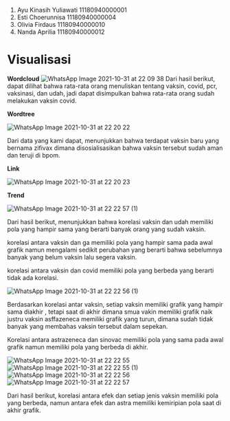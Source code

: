 1. Ayu Kinasih Yuliawati	11180940000001
2. Esti Choerunnisa	11180940000004
3. Olivia Firdaus	11180940000010
4. Nanda Aprilia	11180940000012


# **Visualisasi**
**Wordcloud**
![WhatsApp Image 2021-10-31 at 22 09 38](https://user-images.githubusercontent.com/81666254/139610129-34b4c17f-94cb-42e8-b94d-1b11d28048f9.jpeg)
Dari hasil berikut, dapat dilihat bahwa rata-rata orang menuliskan tentang vaksin, covid, pcr, vaksinasi, dan udah, jadi dapat disimpulkan bahwa rata-rata orang sudah melakukan vaksin covid.

**Wordtree**

![WhatsApp Image 2021-10-31 at 22 20 22](https://user-images.githubusercontent.com/81666254/139615887-2da35089-e3aa-4e96-9b08-fd365096e8d1.jpeg)

Dari data yang kami dapat, menunjukkan bahwa terdapat vaksin baru yang bernama zifivax dimana disosialisasikan bahwa vaksin tersebut sudah aman dan teruji di bpom.

**Link**

![WhatsApp Image 2021-10-31 at 22 20 23](https://user-images.githubusercontent.com/81666254/139610508-3d8558ba-29bf-4778-9df2-24206fd103aa.jpeg)

**Trend**

![WhatsApp Image 2021-10-31 at 22 22 57 (1)](https://user-images.githubusercontent.com/81666254/139611421-b26e7f51-ba6c-4c54-83b0-9ef1a6249eb3.jpeg)

Dari hasil berikut, menunjukkan bahwa korelasi vaksin dan udah memiliki pola yang hampir sama yang berarti banyak orang yang sudah vaksin.

korelasi antara vaksin dan ga memiliki pola yang hampir sama pada awal grafik namun mengalami sedikit perubahan yang berarti bahwa sebelumnya banyak yang belum vaksin lalu segera vaksin.

korelasi antara vaksin dan covid memiliki pola yang berbeda yang berarti tidak ada korelasi.


![WhatsApp Image 2021-10-31 at 22 22 56 (1)](https://user-images.githubusercontent.com/81666254/139613276-e65d5e27-5611-457a-b4b8-fbf4e4b18d76.jpeg)

Berdasarkan korelasi antar vaksin, setiap vaksin memiliki grafik  yang hampir sama diakhir , tetapi saat di akhir dimana smua vakin memiliki grafik naik justru vaksin asffazeneca memiliki grafik yang turun, dimana sudah tidak banyak yang membahas vaksin tersebut dalam sepekan.  

Korelasi antara astrazeneca dan sinovac memiliki pola yang sama pada awal grafik namun memiliki pola yang berbeda di akhir.

![WhatsApp Image 2021-10-31 at 22 22 55](https://user-images.githubusercontent.com/81666254/139615188-8eb537c7-0a10-4151-83c0-4135b49d6784.jpeg)
![WhatsApp Image 2021-10-31 at 22 22 55 (1)](https://user-images.githubusercontent.com/81666254/139615213-820ba1bc-9f28-405b-be99-2ed819234dd6.jpeg)
![WhatsApp Image 2021-10-31 at 22 22 56](https://user-images.githubusercontent.com/81666254/139615228-52dc4f12-fb9b-4448-b486-dd930d0aec88.jpeg)
![WhatsApp Image 2021-10-31 at 22 22 57](https://user-images.githubusercontent.com/81666254/139615263-e1143c19-db96-45f2-9cb6-d70aba2b72e8.jpeg)

Dari hasil berikut, korelasi antara efek dan setiap jenis vaksin memiliki pola yang berbeda, namun antara efek dan astra memiliki kemiripian pola saat di akhir grafik.
